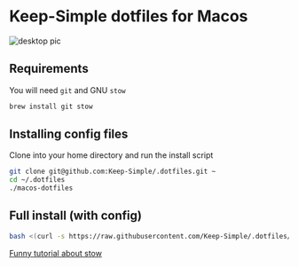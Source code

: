 # Keep-Simple dotfiles for Macos

![desktop pic](https://i.imgur.com/lc1gM44.jpg)

## Requirements

You will need `git` and GNU `stow`

```bash
brew install git stow
```

## Installing config files

Clone into your home directory and run the install script

```bash
git clone git@github.com:Keep-Simple/.dotfiles.git ~
cd ~/.dotfiles
./macos-dotfiles
```

## Full install (with config)

```bash
bash <(curl -s https://raw.githubusercontent.com/Keep-Simple/.dotfiles/macos/full-install)
```

[Funny tutorial about stow](https://www.youtube.com/watch?v=tkUllCAGs3c)
